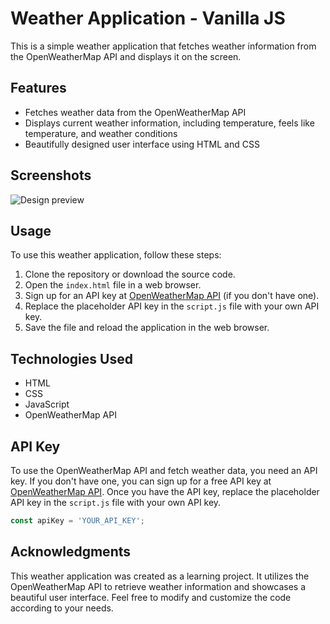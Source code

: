 # Weather Application - Vanilla JS

This is a simple weather application that fetches weather information from the OpenWeatherMap API and displays it on the screen.

## Features

- Fetches weather data from the OpenWeatherMap API
- Displays current weather information, including temperature, feels like temperature, and weather conditions
- Beautifully designed user interface using HTML and CSS

## Screenshots

![Design preview](./design/desktop-design.jpg)

## Usage

To use this weather application, follow these steps:

1. Clone the repository or download the source code.
2. Open the `index.html` file in a web browser.
3. Sign up for an API key at [OpenWeatherMap API](https://openweathermap.org/) (if you don't have one).
4. Replace the placeholder API key in the `script.js` file with your own API key.
5. Save the file and reload the application in the web browser.

## Technologies Used

- HTML
- CSS
- JavaScript
- OpenWeatherMap API

## API Key

To use the OpenWeatherMap API and fetch weather data, you need an API key. If you don't have one, you can sign up for a free API key at [OpenWeatherMap API](https://openweathermap.org/). Once you have the API key, replace the placeholder API key in the `script.js` file with your own API key.

```javascript
const apiKey = 'YOUR_API_KEY';
```

## Acknowledgments

This weather application was created as a learning project. It utilizes the OpenWeatherMap API to retrieve weather information and showcases a beautiful user interface. Feel free to modify and customize the code according to your needs.
